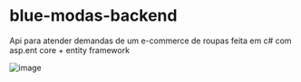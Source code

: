 # blue-modas-backend
Api para atender demandas de um e-commerce de roupas feita em c# com asp.ent core + entity framework


![image](https://user-images.githubusercontent.com/55838972/114646639-9fd6e980-9ca9-11eb-932a-18f62fd7d639.png)
